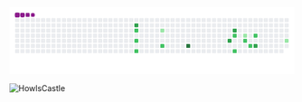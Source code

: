 <!-- Snake eating my contributions -->
![snake gif](https://github.com/aliemre2023/aliemre2023/blob/output/github-contribution-grid-snake.gif)

<!-- Wallpaper -->
![HowlsCastle](https://user-images.githubusercontent.com/93014021/214514963-8a9ac4dc-e313-44dc-830e-863bdff70357.jpg)
